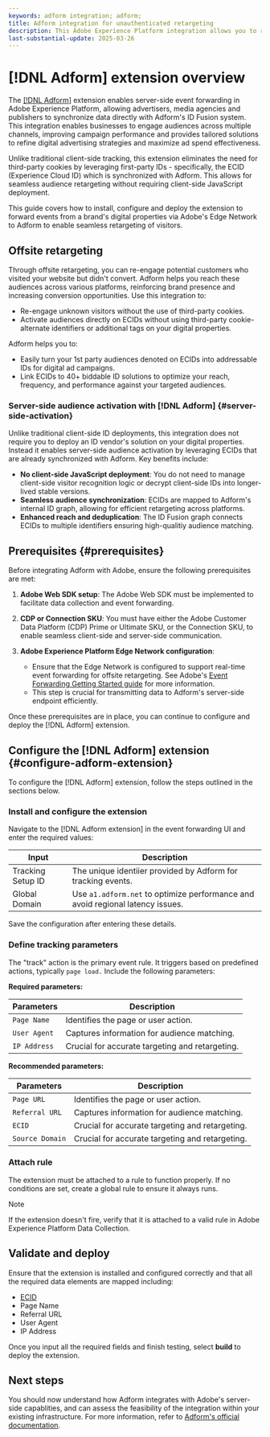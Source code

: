 ```yaml
---
keywords: adform integration; adform;
title: Adform integration for unauthenticated retargeting
description: This Adobe Experience Platform integration allows you to retarget users based on ECID.
last-substantial-update: 2025-03-26
---
```

# [!DNL Adform] extension overview

The [[!DNL Adform]](https://www.adformhelp.com/hc/en-us/articles/29635608709137-Use-the-Adform-S2S-Site-Tracking-Extension-With-Adobe-Experience-Cloud) extension enables server-side event forwarding in Adobe Experience Platform, allowing advertisers, media agencies and publishers to synchronize data directly with Adform's ID Fusion system. This integration enables businesses to engage audiences across multiple channels, improving campaign performance and provides tailored solutions to refine digital advertising strategies and maximize ad spend effectiveness.

Unlike traditional client-side tracking, this extension eliminates the need for third-party cookies by leveraging first-party IDs - specifically, the ECID (Experience Cloud ID) which is synchronized with Adform. This allows for seamless audience retargeting without requiring client-side JavaScript deployment. 

This guide covers how to install, configure and deploy the extension to forward events from a brand's digital properties via Adobe's Edge Network to Adform to enable seamless retargeting of visitors. 

## Offsite retargeting

Through offsite retargeting, you can re-engage potential customers who visited your website but didn't convert. Adform helps you reach these audiences across various platforms, reinforcing brand presence and increasing conversion opportunities. Use this integration to:

* Re-engage unknown visitors without the use of third-party cookies.
* Activate audiences directly on ECIDs without using third-party cookie-alternate identifiers or additional tags on your digital properties.

Adform helps you to:

* Easily turn your 1st party audiences denoted on ECIDs into addressable IDs for digital ad campaigns. 
* Link ECIDs to 40+ biddable ID solutions to optimize your reach, frequency, and performance against your targeted audiences.

### Server-side audience activation with [!DNL Adform] {#server-side-activation}

Unlike traditional client-side ID deployments, this integration does not require you to deploy an ID vendor's solution on your digital properties. Instead it enables server-side audience activation by leveraging ECIDs that are already synchronized with Adform. Key benefits include:

* **No client-side JavaScript deployment**: You do not need to manage client-side visitor recognition logic or decrypt client-side IDs into longer-lived stable versions.
* **Seamless audience synchronization**: ECIDs are mapped to Adform's internal ID graph, allowing for efficient retargeting across platforms.
* **Enhanced reach and deduplication**: The ID Fusion graph connects ECIDs to multiple identifiers ensuring high-qualitiy audience matching.

## Prerequisites {#prerequisites}

Before integrating Adform with Adobe, ensure the following prerequisites are met:

1. **Adobe Web SDK setup**: The Adobe Web SDK must be implemented to facilitate data collection and event forwarding.

2. **CDP or Connection SKU**: You must have either the Adobe Customer Data Platform (CDP) Prime or Ultimate SKU, or the Connection SKU, to enable seamless client-side and server-side communication. 

3. **Adobe Experience Platform Edge Network configuration**: 
    * Ensure that the Edge Network is configured to support real-time event forwarding for offsite retargeting. See Adobe's [Event Forwarding Getting Started guide](https://experienceleague.adobe.com/en/docs/experience-platform/tags/event-forwarding/getting-started) for more information.
    * This step is crucial for transmitting data to Adform's server-side endpoint efficiently.

Once these prerequisites are in place, you can continue to configure and deploy the [!DNL Adform] extension.

## Configure the [!DNL Adform] extension {#configure-adform-extension}

To configure the [!DNL Adform] extension, follow the steps outlined in the sections below.

### Install and configure the extension

Navigate to the [!DNL Adform extension] in the event forwarding UI and enter the required values:

| Input | Description |
| --- | --- |
| Tracking Setup ID | The unique identiier provided by Adform for tracking events.|
| Global Domain | Use `a1.adform.net` to optimize performance and avoid regional latency issues.|

Save the configuration after entering these details.

<!-- ![Installing and configuring the Adform extension in Adobe Experience Platorm]() -->

### Define tracking parameters

The "track" action is the primary event rule. It triggers based on predefined actions, typically `page load.` Include the following parameters:

**Required parameters:**

| Parameters | Description |
| --- | --- |
| `Page Name`| Identifies the page or user action. |
| `User Agent` | Captures information for audience matching. |
| `IP Address` | Crucial for accurate targeting and retargeting. |

**Recommended parameters:**

| Parameters | Description |
| --- | --- |
| `Page URL`| Identifies the page or user action. |
| `Referral URL` | Captures information for audience matching. |
| `ECID` | Crucial for accurate targeting and retargeting. |
| `Source Domain` | Crucial for accurate targeting and retargeting. |

<!-- ![Tracking parameters for Adform]() -->

### Attach rule

The extension must be attached to a rule to function properly. If no conditions are set, create a global rule to ensure it always runs. 

>[!NOTE]
>
>If the extension doesn't fire, verify that it is attached to a valid rule in Adobe Experience Platform Data Collection.

<!-- ![Attach a rule to the Adform extension]() -->

## Validate and deploy

Ensure that the extension is installed and configured correctly and that all the required data elements are mapped including:
* [ECID](/help/identity-service/features/ecid.md)
* Page Name 
* Referral URL 
* User Agent
* IP Address

Once you input all the required fields and finish testing, select **build** to deploy the extension.

## Next steps

You should now understand how Adform integrates with Adobe's server-side capablities, and can assess the feasibility of the integration within your existing infrastructure. For more information, refer to [Adform's official documentation](https://www.adformhelp.com/hc/en-us/articles/29635608709137-Use-the-Adform-S2S-Site-Tracking-Extension-With-Adobe-Experience-Cloud).